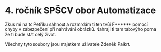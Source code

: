 # 4. ročník SPŠCV obor Automatizace

Zkus mi na to Petříku sáhnout a rozmrdám ti ten tvůj F****** pomocí chyby v zabezpečení při nahrávání obrázků. Nahraji ti tam takovýho porna že ti bude stát celý život.

Všechny tyto soubory jsou majetkem uživatele Zdeněk Paikrt.
